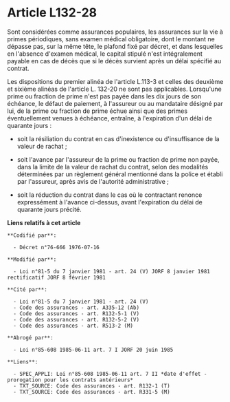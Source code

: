 # Article L132-28

Sont considérées comme assurances populaires, les assurances sur la vie à primes périodiques, sans examen médical
obligatoire, dont le montant ne dépasse pas, sur la même tête, le plafond fixé par décret, et dans lesquelles en l'absence
d'examen médical, le capital stipulé n'est intégralement payable en cas de décès que si le décès survient après un délai
spécifié au contrat.

Les dispositions du premier alinéa de l'article L.113-3 et celles des deuxième et sixième alinéas de l'article L. 132-20 ne
sont pas applicables. Lorsqu'une prime ou fraction de prime n'est pas payée dans les dix jours de son échéance, le défaut de
paiement, à l'assureur ou au mandataire désigné par lui, de la prime ou fraction de prime échue ainsi que des primes
éventuellement venues à échéance, entraîne, à l'expiration d'un délai de quarante jours :

- soit la résiliation du contrat en cas d'inexistence ou d'insuffisance de la valeur de rachat ;

- soit l'avance par l'assureur de la prime ou fraction de prime non payée, dans la limite de la valeur de rachat du contrat,
selon des modalités déterminées par un règlement général mentionné dans la police et établi par l'assureur, après avis de
l'autorité administrative ;

- soit la réduction du contrat dans le cas où le contractant renonce expressément à l'avance ci-dessus, avant l'expiration du
délai de quarante jours précité.

**Liens relatifs à cet article**

	**Codifié par**:

	  - Décret n°76-666 1976-07-16

	**Modifié par**:

	  - Loi n°81-5 du 7 janvier 1981 - art. 24 (V) JORF 8 janvier 1981 rectificatif JORF 8 février 1981

	**Cité par**:

	  - Loi n°81-5 du 7 janvier 1981 - art. 24 (V)
	  - Code des assurances - art. A335-12 (Ab)
	  - Code des assurances - art. R132-5-1 (V)
	  - Code des assurances - art. R132-5-2 (V)
	  - Code des assurances - art. R513-2 (M)

	**Abrogé par**:

	  - Loi n°85-608 1985-06-11 art. 7 I JORF 20 juin 1985

	**Liens**:

	  - SPEC_APPLI: Loi n°85-608 1985-06-11 art. 7 II *date d'effet - prorogation pour les contrats antérieurs*
	  - TXT_SOURCE: Code des assurances - art. R132-1 (T)
	  - TXT_SOURCE: Code des assurances - art. R331-5 (M)
